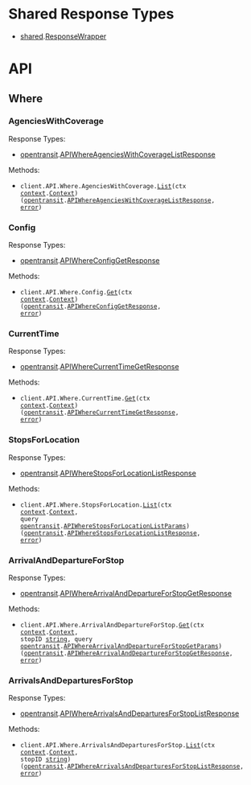 # Shared Response Types

- <a href="https://pkg.go.dev/github.com/stainless-sdks/open-transit-go/shared">shared</a>.<a href="https://pkg.go.dev/github.com/stainless-sdks/open-transit-go/shared#ResponseWrapper">ResponseWrapper</a>

# API

## Where

### AgenciesWithCoverage

Response Types:

- <a href="https://pkg.go.dev/github.com/stainless-sdks/open-transit-go">opentransit</a>.<a href="https://pkg.go.dev/github.com/stainless-sdks/open-transit-go#APIWhereAgenciesWithCoverageListResponse">APIWhereAgenciesWithCoverageListResponse</a>

Methods:

- <code title="get /api/where/agencies-with-coverage.json">client.API.Where.AgenciesWithCoverage.<a href="https://pkg.go.dev/github.com/stainless-sdks/open-transit-go#APIWhereAgenciesWithCoverageService.List">List</a>(ctx <a href="https://pkg.go.dev/context">context</a>.<a href="https://pkg.go.dev/context#Context">Context</a>) (<a href="https://pkg.go.dev/github.com/stainless-sdks/open-transit-go">opentransit</a>.<a href="https://pkg.go.dev/github.com/stainless-sdks/open-transit-go#APIWhereAgenciesWithCoverageListResponse">APIWhereAgenciesWithCoverageListResponse</a>, <a href="https://pkg.go.dev/builtin#error">error</a>)</code>

### Config

Response Types:

- <a href="https://pkg.go.dev/github.com/stainless-sdks/open-transit-go">opentransit</a>.<a href="https://pkg.go.dev/github.com/stainless-sdks/open-transit-go#APIWhereConfigGetResponse">APIWhereConfigGetResponse</a>

Methods:

- <code title="get /api/where/config.json">client.API.Where.Config.<a href="https://pkg.go.dev/github.com/stainless-sdks/open-transit-go#APIWhereConfigService.Get">Get</a>(ctx <a href="https://pkg.go.dev/context">context</a>.<a href="https://pkg.go.dev/context#Context">Context</a>) (<a href="https://pkg.go.dev/github.com/stainless-sdks/open-transit-go">opentransit</a>.<a href="https://pkg.go.dev/github.com/stainless-sdks/open-transit-go#APIWhereConfigGetResponse">APIWhereConfigGetResponse</a>, <a href="https://pkg.go.dev/builtin#error">error</a>)</code>

### CurrentTime

Response Types:

- <a href="https://pkg.go.dev/github.com/stainless-sdks/open-transit-go">opentransit</a>.<a href="https://pkg.go.dev/github.com/stainless-sdks/open-transit-go#APIWhereCurrentTimeGetResponse">APIWhereCurrentTimeGetResponse</a>

Methods:

- <code title="get /api/where/current-time.json">client.API.Where.CurrentTime.<a href="https://pkg.go.dev/github.com/stainless-sdks/open-transit-go#APIWhereCurrentTimeService.Get">Get</a>(ctx <a href="https://pkg.go.dev/context">context</a>.<a href="https://pkg.go.dev/context#Context">Context</a>) (<a href="https://pkg.go.dev/github.com/stainless-sdks/open-transit-go">opentransit</a>.<a href="https://pkg.go.dev/github.com/stainless-sdks/open-transit-go#APIWhereCurrentTimeGetResponse">APIWhereCurrentTimeGetResponse</a>, <a href="https://pkg.go.dev/builtin#error">error</a>)</code>

### StopsForLocation

Response Types:

- <a href="https://pkg.go.dev/github.com/stainless-sdks/open-transit-go">opentransit</a>.<a href="https://pkg.go.dev/github.com/stainless-sdks/open-transit-go#APIWhereStopsForLocationListResponse">APIWhereStopsForLocationListResponse</a>

Methods:

- <code title="get /api/where/stops-for-location.json">client.API.Where.StopsForLocation.<a href="https://pkg.go.dev/github.com/stainless-sdks/open-transit-go#APIWhereStopsForLocationService.List">List</a>(ctx <a href="https://pkg.go.dev/context">context</a>.<a href="https://pkg.go.dev/context#Context">Context</a>, query <a href="https://pkg.go.dev/github.com/stainless-sdks/open-transit-go">opentransit</a>.<a href="https://pkg.go.dev/github.com/stainless-sdks/open-transit-go#APIWhereStopsForLocationListParams">APIWhereStopsForLocationListParams</a>) (<a href="https://pkg.go.dev/github.com/stainless-sdks/open-transit-go">opentransit</a>.<a href="https://pkg.go.dev/github.com/stainless-sdks/open-transit-go#APIWhereStopsForLocationListResponse">APIWhereStopsForLocationListResponse</a>, <a href="https://pkg.go.dev/builtin#error">error</a>)</code>

### ArrivalAndDepartureForStop

Response Types:

- <a href="https://pkg.go.dev/github.com/stainless-sdks/open-transit-go">opentransit</a>.<a href="https://pkg.go.dev/github.com/stainless-sdks/open-transit-go#APIWhereArrivalAndDepartureForStopGetResponse">APIWhereArrivalAndDepartureForStopGetResponse</a>

Methods:

- <code title="get /api/where/arrival-and-departure-for-stop/{stopID}.json">client.API.Where.ArrivalAndDepartureForStop.<a href="https://pkg.go.dev/github.com/stainless-sdks/open-transit-go#APIWhereArrivalAndDepartureForStopService.Get">Get</a>(ctx <a href="https://pkg.go.dev/context">context</a>.<a href="https://pkg.go.dev/context#Context">Context</a>, stopID <a href="https://pkg.go.dev/builtin#string">string</a>, query <a href="https://pkg.go.dev/github.com/stainless-sdks/open-transit-go">opentransit</a>.<a href="https://pkg.go.dev/github.com/stainless-sdks/open-transit-go#APIWhereArrivalAndDepartureForStopGetParams">APIWhereArrivalAndDepartureForStopGetParams</a>) (<a href="https://pkg.go.dev/github.com/stainless-sdks/open-transit-go">opentransit</a>.<a href="https://pkg.go.dev/github.com/stainless-sdks/open-transit-go#APIWhereArrivalAndDepartureForStopGetResponse">APIWhereArrivalAndDepartureForStopGetResponse</a>, <a href="https://pkg.go.dev/builtin#error">error</a>)</code>

### ArrivalsAndDeparturesForStop

Response Types:

- <a href="https://pkg.go.dev/github.com/stainless-sdks/open-transit-go">opentransit</a>.<a href="https://pkg.go.dev/github.com/stainless-sdks/open-transit-go#APIWhereArrivalsAndDeparturesForStopListResponse">APIWhereArrivalsAndDeparturesForStopListResponse</a>

Methods:

- <code title="get /api/where/arrivals-and-departures-for-stop/{stopID}.json">client.API.Where.ArrivalsAndDeparturesForStop.<a href="https://pkg.go.dev/github.com/stainless-sdks/open-transit-go#APIWhereArrivalsAndDeparturesForStopService.List">List</a>(ctx <a href="https://pkg.go.dev/context">context</a>.<a href="https://pkg.go.dev/context#Context">Context</a>, stopID <a href="https://pkg.go.dev/builtin#string">string</a>) (<a href="https://pkg.go.dev/github.com/stainless-sdks/open-transit-go">opentransit</a>.<a href="https://pkg.go.dev/github.com/stainless-sdks/open-transit-go#APIWhereArrivalsAndDeparturesForStopListResponse">APIWhereArrivalsAndDeparturesForStopListResponse</a>, <a href="https://pkg.go.dev/builtin#error">error</a>)</code>
